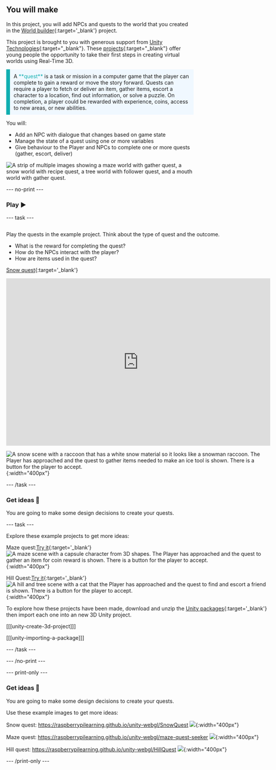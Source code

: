 ## You will make

In this project, you will add NPCs and quests to the world that you created in the [World builder](https://projects.raspberrypi.org/en/projects/world-builder){:target='_blank'} project.

This project is brought to you with generous support from [Unity Technologies](https://unity.com/){:target="_blank"}.  These [projects](https://projects.raspberrypi.org/en/pathways/unity-intro){:target="_blank"} offer young people the opportunity to take their first steps in creating virtual worlds using Real-Time 3D.

<p style="border-left: solid; border-width:10px; border-color: #0faeb0; background-color: aliceblue; padding: 10px;">
A <span style="color: #0faeb0">**quest**</span> is a task or mission in a computer game that the player can complete to gain a reward or move the story forward. Quests can require a player to fetch or deliver an item, gather items, escort a character to a location, find out information, or solve a puzzle. On completion, a player could be rewarded with experience, coins, access to new areas, or new abilities.
</p>

You will:
+ Add an NPC with dialogue that changes based on game state
+ Manage the state of a quest using one or more variables
+ Give behaviour to the Player and NPCs to complete one or more quests (gather, escort, deliver)

![A strip of multiple images showing a maze world with gather quest, a snow world with recipe quest, a tree world with follower quest, and a mouth world with gather quest.](images/example-strip.png)

--- no-print ---

### Play ▶️

--- task ---

<div style="display: flex; flex-wrap: wrap">
<div style="flex-basis: 175px; flex-grow: 1">

Play the quests in the example project. Think about the type of quest and the outcome.
+ What is the reward for completing the quest?
+ How do the NPCs interact with the player?
+ How are items used in the quest?

[Snow quest](https://raspberrypilearning.github.io/unity-webgl/SnowQuest){:target='_blank'}

<iframe allowtransparency="true" width="710" height="450" src="https://raspberrypilearning.github.io/unity-webgl/SnowQuest" frameborder="0"></iframe>

![A snow scene with a raccoon that has a white snow material so it looks like a snowman raccoon. The Player has approached and the quest to gather items needed to make an ice tool is shown. There is a button for the player to accept.](images/snow-raccoon.png){:width="400px"}

--- /task ---

### Get ideas 💭

You are going to make some design decisions to create your quests.

--- task ---

Explore these example projects to get more ideas:

Maze quest:[Try it](https://raspberrypilearning.github.io/unity-webgl/maze-quest-seeker){:target='_blank'} 
![A maze scene with a capsule character from 3D shapes. The Player has approached and the quest to gather an item for coin reward is shown. There is a button for the player to accept.](images/quest-canvas.png){:width="400px"}

Hill Quest:[Try it](https://raspberrypilearning.github.io/unity-webgl/HillQuest){:target='_blank'}
![A hill and tree scene with a cat that the Player has approached and the quest to find and escort a friend is shown. There is a button for the player to accept.](images/new-quest-accept.png){:width="400px"}

To explore how these projects have been made, download and unzip the [Unity packages](https://rpf.io/p/en/quest-seeker-get){:target='_blank'} then import each one into an new 3D Unity project.

[[[unity-create-3d-project]]]

[[[unity-importing-a-package]]]

--- /task ---

--- /no-print ---

--- print-only ---

### Get ideas 💭

You are going to make some design decisions to create your quests.

Use these example images to get more ideas:

Snow quest: https://raspberrypilearning.github.io/unity-webgl/SnowQuest ![](images/snow-raccoon.png){:width="400px"}

Maze quest: https://raspberrypilearning.github.io/unity-webgl/maze-quest-seeker ![](images/quest-canvas.png){:width="400px"}

Hill quest: https://raspberrypilearning.github.io/unity-webgl/HillQuest ![](images/new-quest-accept.png){:width="400px"}

--- /print-only ---



